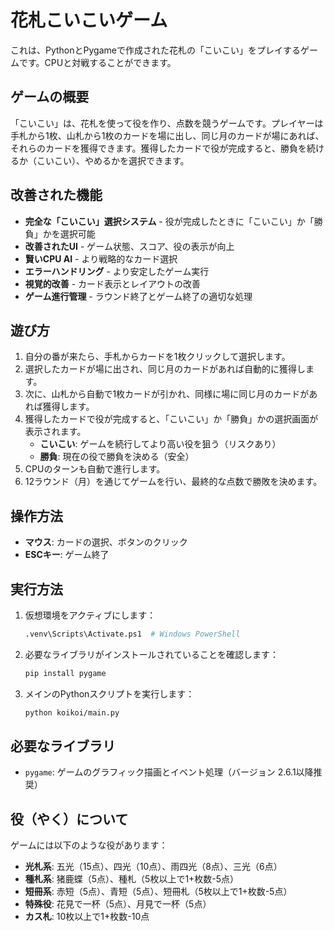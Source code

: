 # 花札こいこいゲーム

これは、PythonとPygameで作成された花札の「こいこい」をプレイするゲームです。CPUと対戦することができます。

## ゲームの概要

「こいこい」は、花札を使って役を作り、点数を競うゲームです。プレイヤーは手札から1枚、山札から1枚のカードを場に出し、同じ月のカードが場にあれば、それらのカードを獲得できます。獲得したカードで役が完成すると、勝負を続けるか（こいこい）、やめるかを選択できます。

## 改善された機能

- **完全な「こいこい」選択システム** - 役が完成したときに「こいこい」か「勝負」かを選択可能
- **改善されたUI** - ゲーム状態、スコア、役の表示が向上
- **賢いCPU AI** - より戦略的なカード選択
- **エラーハンドリング** - より安定したゲーム実行
- **視覚的改善** - カード表示とレイアウトの改善
- **ゲーム進行管理** - ラウンド終了とゲーム終了の適切な処理

## 遊び方

1. 自分の番が来たら、手札からカードを1枚クリックして選択します。
2. 選択したカードが場に出され、同じ月のカードがあれば自動的に獲得します。
3. 次に、山札から自動で1枚カードが引かれ、同様に場に同じ月のカードがあれば獲得します。
4. 獲得したカードで役が完成すると、「こいこい」か「勝負」かの選択画面が表示されます。
   - **こいこい**: ゲームを続行してより高い役を狙う（リスクあり）
   - **勝負**: 現在の役で勝負を決める（安全）
5. CPUのターンも自動で進行します。
6. 12ラウンド（月）を通じてゲームを行い、最終的な点数で勝敗を決めます。

## 操作方法

- **マウス**: カードの選択、ボタンのクリック
- **ESCキー**: ゲーム終了

## 実行方法

1. 仮想環境をアクティブにします：
   ```bash
   .venv\Scripts\Activate.ps1  # Windows PowerShell
   ```

2. 必要なライブラリがインストールされていることを確認します：
   ```bash
   pip install pygame
   ```

3. メインのPythonスクリプトを実行します：
   ```bash
   python koikoi/main.py
   ```

## 必要なライブラリ

- `pygame`: ゲームのグラフィック描画とイベント処理（バージョン 2.6.1以降推奨）

## 役（やく）について

ゲームには以下のような役があります：

- **光札系**: 五光（15点）、四光（10点）、雨四光（8点）、三光（6点）
- **種札系**: 猪鹿蝶（5点）、種札（5枚以上で1+枚数-5点）
- **短冊系**: 赤短（5点）、青短（5点）、短冊札（5枚以上で1+枚数-5点）
- **特殊役**: 花見で一杯（5点）、月見で一杯（5点）
- **カス札**: 10枚以上で1+枚数-10点
